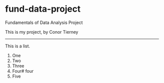 # fund-data-project
Fundamentals of Data Analysis Project 

This is my project, by Conor Tierney

***

This is a list.
1. One
2. Two
3. Three
4. Four# four
5. Five 